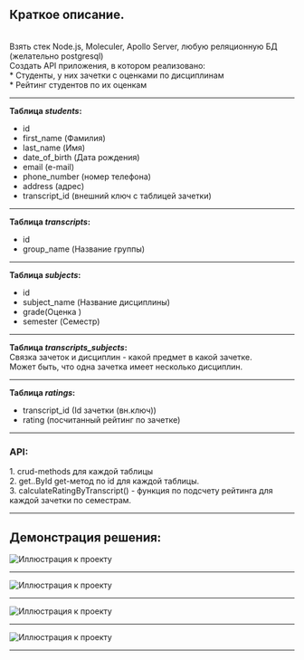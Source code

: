 
<h2>Краткое описание.</h2> <br>
Взять стек Node.js, Moleculer, Apollo Server, любую реляционную БД (желательно postgresql)<br>
Создать API приложения, в котором реализовано:<br>
* Студенты, у них зачетки с оценками по дисциплинам<br>
* Рейтинг студентов по их оценкам<br>
<hr>

<b>Таблица <i>students</i>:</b><br> 
    <ul class="nav">
        <li>id</li>
        <li>first_name (Фамилия) </li>
        <li>last_name (Имя)</li>
        <li>date_of_birth (Дата рождения)</li>
        <li>email (e-mail)</li>
        <li>phone_number (номер телефона)</li>
        <li>address (адрес)</li>
        <li>transcript_id (внешний ключ с таблицей зачетки)</li>
    </ul>
<hr>
<b>Таблица <i>transcripts</i>:</b><br> 
     <ul class="nav">
        <li>id</li>
        <li>group_name (Название группы)</li>
    </ul>
<hr>
<b>Таблица <i>subjects</i>:</b> <br> 
    <ul class="nav">
        <li>id</li>
        <li>subject_name (Название дисциплины)</li>
        <li>grade(Оценка )</li>
        <li>semester (Семестр)</li>
    </ul>
<hr>
<b>Таблица <i>transcripts_subjects</i>:</b> <br> 
Связка зачеток и дисциплин - какой предмет в какой зачетке.<br>
Может быть, что одна зачетка имеет несколько дисциплин. <br>
<hr>
<b>Таблица <i>ratings</i>:</b> <br> 
    <ul class="nav">
        <li>transcript_id (Id зачетки (вн.ключ))</li>
        <li>rating (посчитанный рейтинг по зачетке)</li>
    </ul>
<hr>
<h3>API:</h3>
    1. crud-methods для каждой таблицы<br>
    2. get..ById get-метод по id для каждой таблицы.<br>
    3. calculateRatingByTranscript() - функция по подсчету рейтинга для каждой зачетки по семестрам.<br>
<hr>
<h2>Демонстрация решения:</h2>

![Иллюстрация к проекту](https://github.com/deadsxnpai/../raw/master/../file.png)<hr>
![Иллюстрация к проекту](https://github.com/deadsxnpai/../raw/master/../file.png)<hr>
![Иллюстрация к проекту](https://github.com/deadsxnpai/../raw/master/../file.png)<hr>
![Иллюстрация к проекту](https://github.com/deadsxnpai/../raw/master/../file.png)<hr>